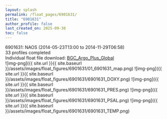 ```yaml
---
layout: splash
permalink: /float_pages/6901631/
title: "6901631"
author_profile: false
last_created_on: 2025-09-30
toc: false
---
```

 
6901631: NAOS (2014-05-23T13:00 to 2014-11-29T06:58)\
33 profiles completed\
Individual float file download: [BGC_Argo_Plus_Global](https://ftp.soest.hawaii.edu/bgc_argo_plus/Individual_Floats/outliers_removed/6901631_Sprof_processed.nc)\
![img-png]({{ site.url }}{{ site.baseurl }}/assets/images/float_figures/6901631/01_6901631_map.png)
![img-png]({{ site.url }}{{ site.baseurl }}/assets/images/float_figures/6901631/6901631_DOXY.png)
![img-png]({{ site.url }}{{ site.baseurl }}/assets/images/float_figures/6901631/6901631_PRES.png)
![img-png]({{ site.url }}{{ site.baseurl }}/assets/images/float_figures/6901631/6901631_PSAL.png)
![img-png]({{ site.url }}{{ site.baseurl }}/assets/images/float_figures/6901631/6901631_TEMP.png)
